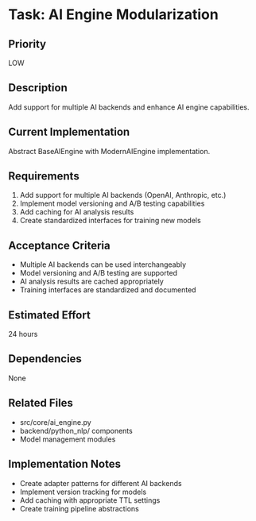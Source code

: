 # Task: AI Engine Modularization

## Priority
LOW

## Description
Add support for multiple AI backends and enhance AI engine capabilities.

## Current Implementation
Abstract BaseAIEngine with ModernAIEngine implementation.

## Requirements
1. Add support for multiple AI backends (OpenAI, Anthropic, etc.)
2. Implement model versioning and A/B testing capabilities
3. Add caching for AI analysis results
4. Create standardized interfaces for training new models

## Acceptance Criteria
- Multiple AI backends can be used interchangeably
- Model versioning and A/B testing are supported
- AI analysis results are cached appropriately
- Training interfaces are standardized and documented

## Estimated Effort
24 hours

## Dependencies
None

## Related Files
- src/core/ai_engine.py
- backend/python_nlp/ components
- Model management modules

## Implementation Notes
- Create adapter patterns for different AI backends
- Implement version tracking for models
- Add caching with appropriate TTL settings
- Create training pipeline abstractions